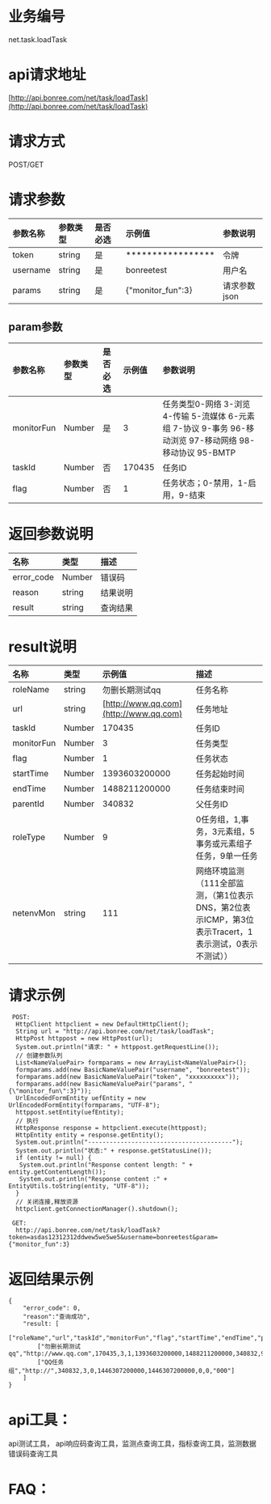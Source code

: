 # 业务编号

net.task.loadTask

# api请求地址

[http://api.bonree.com/net/task/loadTask](http://api.bonree.com/net/task/loadTask)

# 请求方式

POST/GET

# 请求参数

| 参数名称 | 参数类型 | 是否必选 | 示例值 | 参数说明 |
| :--- | :--- | :--- | :--- | :--- |
| token | string | 是 | \*\*\*\*\*\*\*\*\*\*\*\*\*\*\*\*\* | 令牌 |
| username | string | 是 | bonreetest | 用户名 |
| params | string | 是 | {"monitor\_fun":3} | 请求参数json |

## param参数

| 参数名称 | 参数类型 | 是否必选 | 示例值 | 参数说明 |
| :--- | :--- | :--- | :--- | :--- |
| monitorFun | Number | 是 | 3 | 任务类型0-网络 3-浏览 4-传输 5-流媒体 6-元素组 7-协议 9-事务 96-移动浏览 97-移动网络 98-移动协议 95-BMTP |
| taskId | Number | 否 | 170435 | 任务ID |
| flag | Number | 否 | 1 | 任务状态；0-禁用，1-启用，9-结束 |

# 返回参数说明

| 名称 | 类型 | 描述 |
| :--- | :--- | :--- |
| error\_code | Number | 错误码 |
| reason | string | 结果说明 |
| result | string | 查询结果 |

# result说明

| 名称 | 类型 | 示例值 | 描述 |
| :--- | :--- | :--- | :--- |
| roleName | string | 勿删长期测试qq | 任务名称 |
| url | string | [http://www.qq.com](http://www.qq.com) | 任务地址 |
| taskId | Number | 170435 | 任务ID |
| monitorFun | Number | 3 | 任务类型 |
| flag | Number | 1 | 任务状态 |
| startTime | Number | 1393603200000 | 任务起始时间 |
| endTime | Number | 1488211200000 | 任务结束时间 |
| parentId | Number | 340832 | 父任务ID |
| roleType | Number | 9 | 0任务组，1,事务，3元素组，5事务或元素组子任务，9单一任务 |
| netenvMon | string | 111 | 网络环境监测（111全部监测，（第1位表示DNS，第2位表示ICMP，第3位表示Tracert，1表示测试，0表示不测试）） |

# 请求示例

```
 POST:
  HttpClient httpclient = new DefaultHttpClient();
  String url = "http://api.bonree.com/net/task/loadTask";
  HttpPost httppost = new HttpPost(url);
  System.out.println("请求: " + httppost.getRequestLine());
  // 创建参数队列
  List<NameValuePair> formparams = new ArrayList<NameValuePair>();
  formparams.add(new BasicNameValuePair("username", "bonreetest"));
  formparams.add(new BasicNameValuePair("token", "xxxxxxxxxx"));
  formparams.add(new BasicNameValuePair("params", "{\"monitor_fun\":3}"));
  UrlEncodedFormEntity uefEntity = new UrlEncodedFormEntity(formparams, "UTF-8");
  httppost.setEntity(uefEntity);
  // 执行
  HttpResponse response = httpclient.execute(httppost);
  HttpEntity entity = response.getEntity();
  System.out.println("----------------------------------------");
  System.out.println("状态:" + response.getStatusLine());
  if (entity != null) {
   System.out.println("Response content length: " + entity.getContentLength());
   System.out.println("Response content :" + EntityUtils.toString(entity, "UTF-8"));
  }
  // 关闭连接,释放资源
  httpclient.getConnectionManager().shutdown();

 GET:
  http://api.bonree.com/net/task/loadTask?token=asdas12312312ddwew5we5we5&username=bonreetest&param={"monitor_fun":3}
```

# 返回结果示例

```
{
    "error_code": 0,
    "reason":"查询成功",
    "result: [
        ["roleName","url","taskId","monitorFun","flag","startTime","endTime","parentId","roleType","netenvMon"],
        ["勿删长期测试qq","http://www.qq.com",170435,3,1,1393603200000,1488211200000,340832,9,"111"],
        ["QQ任务组","http://",340832,3,0,1446307200000,1446307200000,0,0,"000"]
    ]
}
```

# api工具：

api测试工具， api响应码查询工具，监测点查询工具，指标查询工具，监测数据错误码查询工具

# FAQ：



